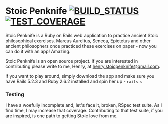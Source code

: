 # Stoic Penknife [![BUILD_STATUS][]][CIRCLE_CI] [![TEST_COVERAGE][]][CODE_COV]

Stoic Penknife is a Ruby on Rails web application to practice ancient Stoic philosophical exercises. Marcus Aurelius, Seneca, Epictetus and other ancient philosophers once practiced these exercises on paper - now you can do it with an app! Amazing.

Stoic Penknife is an open source project. If you are interested in contributing please write to me, Henry, at henry.stoicpenknife@gmail.com.

If you want to play around, simply download the app and make sure you have Rails 5.2.3 and Ruby 2.6.2 installed and spin her up - `rails s`

[BUILD_STATUS]: https://circleci.com/gh/Henryvw/stoic_penknife/tree/master.svg?style=svg
[CIRCLE_CI]: https://circleci.com/gh/Henryvw/stoic_penknife/tree/master
[TEST_COVERAGE]: https://codecov.io/gh/Henryvw/stoic_penknife/branch/master/graph/badge.svg
[CODE_COV]: https://codecov.io/gh/Henryvw/stoic_penknife

### Testing
I have a woefully incomplete and, let's face it, broken, RSpec test suite. As I find time, I may increase that coverage. Contributing to that test suite, if you are inspired, is one path to getting Stoic love from me.

